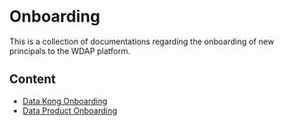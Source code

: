 # Onboarding

This is a collection of documentations regarding the onboarding of new
principals to the WDAP platform.

## Content

- [Data Kong Onboarding](./Onboarding/Data-Kong-Onboarding.md)
- [Data Product Onboarding](./Onboarding/Data-Product-Onboarding.md)

